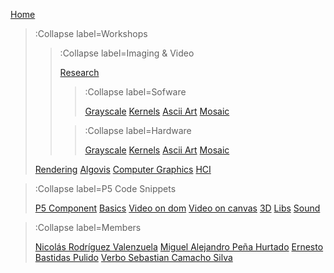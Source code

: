 [Home](/)

> :Collapse label=Workshops
> 
> > :Collapse label=Imaging & Video
> >
> >[Research](/docs/workshops/imaging/research)
> >
> > > :Collapse label=Sofware
> > >
> > >[Grayscale](/docs/workshops/imaging/software/grayscale)
> > >[Kernels](/docs/workshops/imaging/software/kernels)
> > >[Ascii Art](/docs/workshops/imaging/software/ascii)
> > >[Mosaic](/docs/workshops/imaging/software/mosaic)
> >
> > > :Collapse label=Hardware
> > >
> > >[Grayscale](/docs/workshops/imaging/hardware/grayscale)
> > >[Kernels](/docs/workshops/imaging/hardware/kernels)
> > >[Ascii Art](/docs/workshops/imaging/hardware/ascii)
> > >[Mosaic](/docs/workshops/imaging/hardware/mosaic)
>
> [Rendering](/docs/workshops/rendering)
> [Algovis](/docs/workshops/algovis)
> [Computer Graphics](/docs/workshops/cg)
> [HCI](/docs/workshops/hci)

> :Collapse label=P5 Code Snippets
> 
> [P5 Component](/docs/snippets/component)
> [Basics](/docs/snippets/basic)
> [Video on dom](/docs/snippets/video-dom)
> [Video on canvas](/docs/snippets/video-canvas)
> [3D](/docs/snippets/3d)
> [Libs](/docs/snippets/lib)
> [Sound](/docs/snippets/sound)

> :Collapse label=Members
> 
> [Nicolás Rodríguez Valenzuela](/docs/members/nicolas-rodriguez)
> [Miguel Alejandro Peña Hurtado](/docs/members/miguel-penia)
> [Ernesto Bastidas Pulido](/docs/members/ernest-bast)
> [Verbo Sebastian Camacho Silva](/docs/members/sebastian-camacho)
